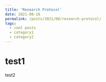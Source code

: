 ```yaml
---
title: 'Research Protocol'
date: 2021-08-16
permalink: /posts/2021/08/research-protocol/
tags:
  - cool posts
  - category1
  - category2
---
```


# test1

test2
